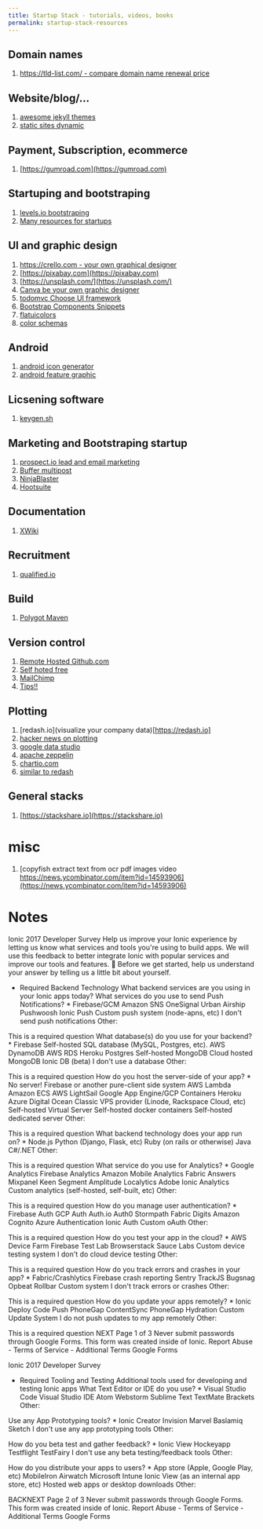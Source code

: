 ```yaml
---
title: Startup Stack - tutorials, videos, books
permalink: startup-stack-resources
---
```


## Domain names
1. [https://tld-list.com/ - compare domain name renewal price](https://tld-list.com/)

## Website/blog/...

1. [awesome jekyll themes](https://github.com/planetjekyll/awesome-jekyll-themes)
1. [static sites dynamic](http://staticman.net)

## Payment, Subscription, ecommerce

1. [https://gumroad.com](https://gumroad.com)

## Startuping and bootstraping


1. [levels.io bootstraping](https://levels.io/bootstrapping/)
1. [Many resources for startups](https://siftery.com)

## UI and graphic design

1. [https://crello.com - your own graphical designer](https://crello.com)
1. [https://pixabay.com](https://pixabay.com)
1. [https://unsplash.com/](https://unsplash.com/)
1. [Canva be your own graphic designer](https://www.canva.com)
1. [todomvc Choose UI framework](http://todomvc.com/)
1. [Bootstrap Components Snippets](bootsnipp.com)
1. [flatuicolors](flatuicolors.com)
1. [color schemas](https://styled-components.com/color-schemer/)


## Android

1. [android icon generator](https://romannurik.github.io/AndroidAssetStudio/icons-launcher.html#foreground.type=clipart&foreground.clipart=android&foreground.space.trim=1&foreground.space.pad=0.25&foreColor=rgba(96%2C%20125%2C%20139%2C%200)&backColor=rgb(68%2C%20138%2C%20255)&crop=0&backgroundShape=square&effects=none&name=ic_launcher)
1. [android feature graphic](https://www.norio.be/android-feature-graphic-generator/)

## Licsening software
1. [keygen.sh](https://keygen.sh/)

## Marketing and Bootstraping startup

1. [prospect.io lead and email marketing](https://prospect.io)
1. [Buffer multipost](https://buffer.com)
1. [NinjaBlaster](http://ninjablaster.com/)
2. [Hootsuite]()

## Documentation

1. [XWiki](http://xwiki.org)

## Recruitment

1. [qualified.io](https://www.qualified.io/)

## Build
1. [Polygot Maven](https://github.com/takari/polyglot-maven)

## Version control

1. [Remote Hosted Github.com](https://github.com)
1. [Self hoted free](https://gogs.io/)
1. [MailChimp]()
1. [Tips!!](http://blog.travelpayouts.com/en/travel-site-with-android-application/?utm_source=tp_dashboard&utm_medium=news&utm_campaign=en)

## Plotting

1. [redash.io](visualize your company data)[https://redash.io]
2. [hacker news on plotting](https://news.ycombinator.com/item?id=12897415)
1. [google data studio](https://www.google.com/analytics/data-studio/)
1. [apache zeppelin](https://zeppelin.apache.org/)
1. [chartio.com](https://chartio.com/)
1. [similar to redash](http://alternativeto.net/software/redash/)

## General stacks

1. [https://stackshare.io](https://stackshare.io)

# misc

1. [copyfish extract text from ocr pdf images video https://news.ycombinator.com/item?id=14593906](https://news.ycombinator.com/item?id=14593906)

# Notes

Ionic 2017 Developer Survey
Help us improve your Ionic experience by letting us know what services and tools you're using to build apps. We will use this feedback to better integrate Ionic with popular services and improve our tools and features. 🔮
Before we get started, help us understand your answer by telling us a little bit about yourself.

* Required
Backend Technology
What backend services are you using in your Ionic apps today?
What services do you use to send Push Notifications? *
Firebase/GCM
Amazon SNS
OneSignal
Urban Airship
Pushwoosh
Ionic Push
Custom push system (node-apns, etc)
I don't send push notifications
Other:

This is a required question
What database(s) do you use for your backend? *
Firebase
Self-hosted SQL database (MySQL, Postgres, etc).
AWS DynamoDB
AWS RDS
Heroku Postgres
Self-hosted MongoDB
Cloud hosted MongoDB
Ionic DB (beta)
I don't use a database
Other:

This is a required question
How do you host the server-side of your app? *
No server! Firebase or another pure-client side system
AWS Lambda
Amazon ECS
AWS LightSail
Google App Engine/GCP Containers
Heroku
Azure
Digital Ocean
Classic VPS provider (Linode, Rackspace Cloud, etc)
Self-hosted Virtual Server
Self-hosted docker containers
Self-hosted dedicated server
Other:

This is a required question
What backend technology does your app run on? *
Node.js
Python (Django, Flask, etc)
Ruby (on rails or otherwise)
Java
C#/.NET
Other:

This is a required question
What service do you use for Analytics? *
Google Analytics
Firebase Analytics
Amazon Mobile Analytics
Fabric Answers
Mixpanel
Keen
Segment
Amplitude
Localytics
Adobe
Ionic Analytics
Custom analytics (self-hosted, self-built, etc)
Other:

This is a required question
How do you manage user authentication? *
Firebase Auth
GCP Auth
Auth.io
Auth0
Stormpath
Fabric Digits
Amazon Cognito
Azure Authentication
Ionic Auth
Custom oAuth
Other:

This is a required question
How do you test your app in the cloud? *
AWS Device Farm
Firebase Test Lab
Browserstack
Sauce Labs
Custom device testing system
I don't do cloud device testing
Other:

This is a required question
How do you track errors and crashes in your app? *
Fabric/Crashlytics
Firebase crash reporting
Sentry
TrackJS
Bugsnag
Opbeat
Rollbar
Custom system
I don't track errors or crashes
Other:

This is a required question
How do you update your apps remotely? *
Ionic Deploy
Code Push
PhoneGap ContentSync
PhoneGap Hydration
Custom Update System
I do not push updates to my app remotely
Other:

This is a required question
NEXT
Page 1 of 3
Never submit passwords through Google Forms.
This form was created inside of Ionic. Report Abuse - Terms of Service - Additional Terms
Google Forms


Ionic 2017 Developer Survey
* Required
Tooling and Testing
Additional tools used for developing and testing Ionic apps
What Text Editor or IDE do you use? *
Visual Studio Code
Visual Studio IDE
Atom
Webstorm
Sublime Text
TextMate
Brackets
Other:

Use any App Prototyping tools? *
Ionic Creator
Invision
Marvel
Baslamiq
Sketch
I don't use any app prototyping tools
Other:

How do you beta test and gather feedback? *
Ionic View
Hockeyapp
Testflight
TestFairy
I don't use any beta testing/feedback tools
Other:

How do you distribute your apps to users? *
App store (Apple, Google Play, etc)
MobileIron
Airwatch
Microsoft Intune
Ionic View (as an internal app store, etc)
Hosted web apps or desktop downloads
Other:

BACKNEXT
Page 2 of 3
Never submit passwords through Google Forms.
This form was created inside of Ionic. Report Abuse - Terms of Service - Additional Terms
Google Forms
